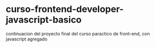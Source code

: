 # curso-frontend-developer-javascript-basico
continuacion del proyecto final del curso paractico de front-end, con javascript agregado

